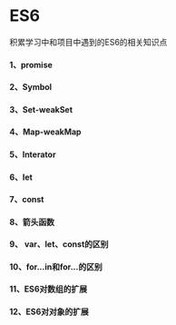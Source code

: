 # ES6
积累学习中和项目中遇到的ES6的相关知识点
#### 1、promise
#### 2、Symbol
#### 3、Set-weakSet
#### 4、Map-weakMap
#### 5、Interator
#### 6、let
#### 7、const
#### 8、箭头函数
#### 9、 var、let、const的区别
#### 10、for...in和for...的区别
#### 11、ES6对数组的扩展
#### 12、ES6对对象的扩展
